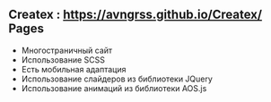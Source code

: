 ## Createx  : https://avngrss.github.io/Createx/ Pages
- Многостраничный сайт
- Использование SCSS
- Есть мобильная адаптация
- Использование слайдеров из библиотеки JQuery
- Использование анимаций из библиотеки AOS.js
